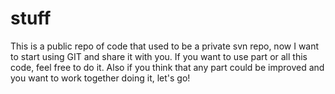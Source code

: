 stuff
=====

This is a public repo of code that used to be a private svn repo, now I want to start using GIT and share it with you.
If you want to use part or all this code, feel free to do it. Also if you think that any part could be improved and
you want to work together doing it, let's go!
 
